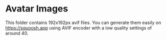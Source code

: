# Avatar Images

This folder contains 192x192px avif files.
You can generate them easily on <https://squoosh.app> using AVIF encoder with
a low quality settings of around 40.
